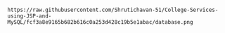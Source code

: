                                                  https://raw.githubusercontent.com/Shrutichavan-51/College-Services-using-JSP-and-MySQL/fcf3a8e9165b682b616c0a253d428c19b5e1abac/database.png
